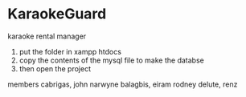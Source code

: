 # KaraokeGuard
karaoke rental manager

1. put the folder in xampp htdocs 
2. copy the contents of the mysql file to make the databse
3. then open the project

members
cabrigas, john narwyne
balagbis, eiram rodney
delute, renz